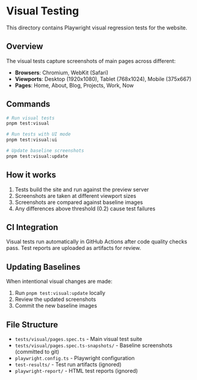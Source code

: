 # Visual Testing

This directory contains Playwright visual regression tests for the website.

## Overview

The visual tests capture screenshots of main pages across different:
- **Browsers**: Chromium, WebKit (Safari)
- **Viewports**: Desktop (1920x1080), Tablet (768x1024), Mobile (375x667)
- **Pages**: Home, About, Blog, Projects, Work, Now

## Commands

```bash
# Run visual tests
pnpm test:visual

# Run tests with UI mode
pnpm test:visual:ui

# Update baseline screenshots
pnpm test:visual:update
```

## How it works

1. Tests build the site and run against the preview server
2. Screenshots are taken at different viewport sizes
3. Screenshots are compared against baseline images
4. Any differences above threshold (0.2) cause test failures

## CI Integration

Visual tests run automatically in GitHub Actions after code quality checks pass. Test reports are uploaded as artifacts for review.

## Updating Baselines

When intentional visual changes are made:

1. Run `pnpm test:visual:update` locally
2. Review the updated screenshots
3. Commit the new baseline images

## File Structure

- `tests/visual/pages.spec.ts` - Main visual test suite
- `tests/visual/pages.spec.ts-snapshots/` - Baseline screenshots (committed to git)
- `playwright.config.ts` - Playwright configuration
- `test-results/` - Test run artifacts (ignored)
- `playwright-report/` - HTML test reports (ignored)